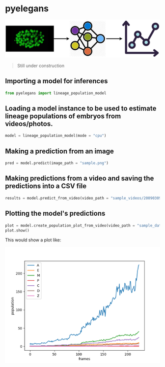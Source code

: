 # pyelegans 

<img src = "images/py_elegans_vis.png">

> Still under construction

## Importing a model for inferences 
```python
from pyelegans import lineage_population_model
```

 ## Loading a model instance to be used to estimate lineage populations of embryos from videos/photos.
```python
model = lineage_population_model(mode = "cpu")
```

## Making a prediction from an image
```python
pred = model.predict(image_path = "sample.png")
```

## Making predictions from a video and saving the predictions into a CSV file
```python
results = model.predict_from_video(video_path = "sample_videos/20090309_F39B2_1_7_L1.mov", save_csv = True, csv_name = "foo.csv")
```

## Plotting the model's predictions
```python
plot = model.create_population_plot_from_video(video_path = "sample_data/sample_videos/20090309_F39B2_1_7_L1.mov", save_plot= True, plot_name= "images/plot.png", ignore_last_n_frames= 30 )
plot.show()
```
This would show a plot like:

<img src= "sample_preds/plot.png">
